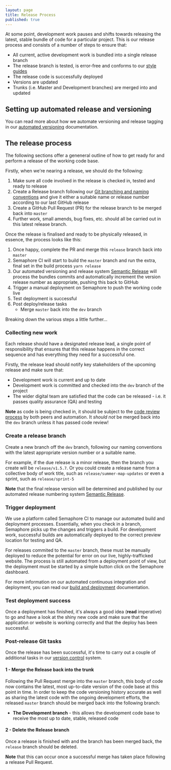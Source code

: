 ```yaml
---
layout: page
title: Release Process
published: true
---
```


At some point, development work pauses and shifts towards releasing the latest, stable bundle of code for a particular project. This is our release process and consists of a number of steps to ensure that:

- All current, active development work is bundled into a single release branch
- The release branch is tested, is error-free and conforms to our [style guides](https://university-of-york.github.io/style-guide/)
- The release code is successfully deployed
- Versions are updated
- Trunks (i.e. Master and Development branches) are merged into and updated

## Setting up automated release and versioning

You can read more about how we automate versioning and release tagging in our [automated versioning](https://university-of-york.github.io/guides/automated-versioning/) documentation.


## The release process

The following sections offer a geneneral outline of how to get ready for and perform a release of the working code base.

Firstly, when we're nearing a release, we should do the following:

1. Make sure all code involved in the release is checked in, tested and ready to release
2. Create a Release branch following our [Git branching and naming conventions](https://university-of-york.github.io/version-control/) and give it either a suitable name or release number according to our last GitHub release
3. Create a GitHub Pull Request (PR) for the release branch to be merged back into `master`
4. Further work, small amends, bug fixes, etc. should all be carried out in this latest release branch.

Once the release is finalised and ready to be physically released, in essence, the process looks like this:

1. Once happy, complete the PR and merge this `release` branch back into `master`
2. Semaphore CI will start to build the `master` branch and run the extra, final set in the build process `yarn release`
3. Our automated versioning and release system [Semantic Release](https://github.com/semantic-release/semantic-release) will process the bundles commits and automatically increment the version release number as appropriate, pushing this back to GitHub
4. Trigger a manual deployment on Semaphore to push the working code live
5. Test deployment is successful
6. Post deploy/release tasks
	- Merge `master` back into the `dev` branch

Breaking down the various steps a little further...

### Collecting new work

Each release should have a designated release lead, a single point of responsibility that ensures that this release happens in the correct sequence and has everything they need for a successful one.

Firstly, the release lead should notify key stakeholders of the upcoming release and make sure that:

- Development work is current and up to date
- Development work is committed and checked into the `dev` branch of the project
- The wider digital team are satisfied that the code can be released - i.e. it passes quality assurance (QA) and testing

**Note** as code is being checked in, it should be subject to the [code review process](https://university-of-york.github.io/code-reviews/) by both peers and automation. It _should not_ be merged back into the `dev` branch unless it has passed code review!

### Create a release branch

Create a new branch off the `dev` branch, following our naming conventions with the latest appropriate version number or a suitable name. 

For example, if the due release is a minor release, then the branch you create will be `release/v1.5.7`. Or you could create a release name from a collective body of work title, such as `release/summer-map-updates` or even a sprint, such as `release/sprint-5`

**Note** that the final release version will be determined and published by our automated release numbering system [Semantic Release](https://github.com/semantic-release/semantic-release).

### Trigger deployment

We use a platform called Semaphore CI to manage our automated build and deployment processes. Essentially, when you check in a branch, Semaphore picks up the changes and triggers a build. For development work, successful builds are automatically deployed to the correct preview location for testing and QA.

For releases commited to the `master` branch, these must be manually deployed to reduce the potential for error on our live, highly-trafficked website. The process is still automated from a deployment point of view, but the deployment must be started by a simple button click on the Semaphore dashboard.

For more information on our automated continuous integration and deployment, you can read our [build and deployment](https://university-of-york.github.io/guides/build-deployment/) documentation.


### Test deployment success

Once a deployment has finished, it's always a good idea (**read** imperative) to go and have a look at the shiny new code and make sure that the application or website is working correctly and that the deploy has been successful.

### Post-release Git tasks

Once the release has been successful, it's time to carry out a couple of additional tasks in our [version control](https://university-of-york.github.io/version-control/) system.

#### 1 - Merge the Release back into the trunk

Following the Pull Request merge into the `master` branch, this body of code now contains the latest, most up-to-date version of the code base at this point in time. In order to keep the code versioning history accurate as well as sharing the latest code with the ongoing development efforts, the released `master` branch should be merged back into the following branch:

- **The Development branch** - this allows the development code base to receive the most up to date, stable, released code 

#### 2 - Delete the Release branch

Once a release is finished with and the branch has been merged back, the `release` branch should be deleted.

**Note** that this can occur once a successful merge has taken place following a release Pull Request.